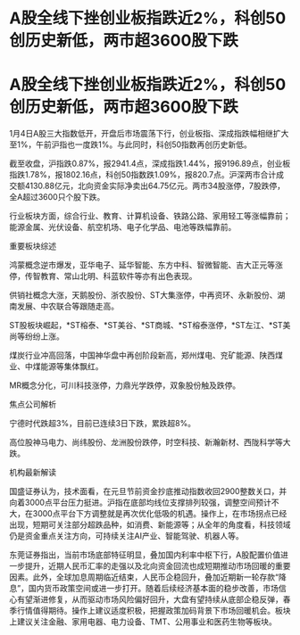 # A股全线下挫创业板指跌近2%，科创50创历史新低，两市超3600股下跌

# A股全线下挫创业板指跌近2%，科创50创历史新低，两市超3600股下跌

1月4日A股三大指数低开，开盘后市场震荡下行，创业板指、深成指跌幅相继扩大至1%，午前沪指也一度跌1%。与此同时，科创50指数再创历史新低。

截至收盘，沪指跌0.87%，报2941.4点，深成指跌1.44%，报9196.89点，创业板指跌1.78%，报1802.16点，科创50指数跌1.09%，报820.7点。沪深两市合计成交额4130.88亿元，北向资金实际净卖出64.75亿元。两市34股涨停，7股跌停，全A超过3600只个股下跌。

行业板块方面，综合行业、教育、计算机设备、铁路公路、家用轻工等涨幅靠前；能源金属、光伏设备、航空机场、电子化学品、电池等跌幅靠前。

重要板块综述

鸿蒙概念逆市爆发，亚华电子、延华智能、东方中科、智微智能、吉大正元等涨停，传智教育、常山北明、科蓝软件等亦有出色表现。

供销社概念大涨，天鹅股份、浙农股份、ST大集涨停，中再资环、永新股份、湖南发展、中农联合等跟随走高。

ST股板块崛起，*ST榕泰、*ST美谷、*ST商城、*ST榕泰涨停，*ST左江、*ST美尚等纷纷上涨。

煤炭行业冲高回落，中国神华盘中再创阶段新高，郑州煤电、兖矿能源、陕西煤业、中煤能源等集体飘红。

MR概念分化，可川科技涨停，力鼎光学跌停，双象股份触及跌停。

焦点公司解析

宁德时代跌超3%，目前已连续3日下跌，累跌超8%。

高位股神马电力、尚纬股份、龙洲股份跌停，时空科技、新瀚新材、西陇科学等大跌。

机构最新解读

国盛证券认为，技术面看，在元旦节前资金抄底推动指数收回2900整数关口，并向着3000点平台压力挺进。沪指在底部均线位支撑排列较强，调整空间预计不大，在3000点平台下方调整就是再次优化低吸的机遇。操作上，在市场拐点已经出现，短期可关注部分超跌品种，如消费、新能源等；从全年的角度看，科技领域仍是资金重点关注方向，可持续关注AI产业、智能驾驶、机器人等。

东莞证券指出，当前市场底部特征明显，叠加国内利率中枢下行，A股配置价值进一步提升，近期人民币汇率的走强以及北向资金回流也成短期推动市场回暖的重要因素。此外，全球加息周期临近结束，人民币企稳回升，叠加近期新一轮存款“降息”，国内货币政策空间或进一步打开。随着后续经济基本面的稳步改善，市场信心有望渐进修复，从而驱动市场风险偏好回升，大盘有望持续从底部企稳反弹，春季行情值得期待。操作上建议适度积极，把握政策加码背景下市场回暖机会。板块上建议关注金融、家用电器、电力设备、TMT、公用事业和医药生物等板块。

